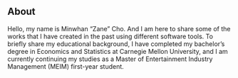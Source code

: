 ## About
Hello, my name is Minwhan “Zane” Cho. And I am here to share some of the works that I have created in the past using different software tools. To briefly share my educational background, I have completed my bachelor’s degree in Economics and Statistics at Carnegie Mellon University, and I am currently continuing my studies as a Master of Entertainment Industry Management (MEIM) first-year student.
